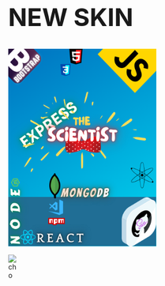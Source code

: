 
<h1 style="font-size: 50px;">NEW SKIN</h1>
<img src="card.png" width="300px" height="400px">

<a href="https://www.linkedin.com/in/martin-gray-010663206/"><img align="left" alt="cho" width="22px" src="https://cdn.jsdelivr.net/npm/simple-icons@3/icons/linkedin.svg"/></a>
